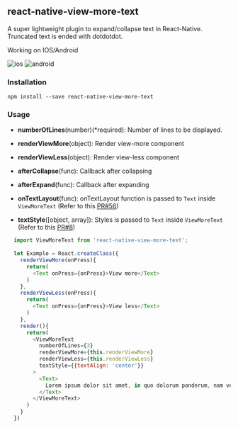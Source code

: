 ## react-native-view-more-text

A super lightweight plugin to expand/collapse text in React-Native. Truncated text is ended with dotdotdot.

Working on IOS/Android

![ios](https://raw.githubusercontent.com/nlt2390/react-native-view-more-text/master/ios.gif)
![android](https://raw.githubusercontent.com/nlt2390/react-native-view-more-text/master/android.gif)

### Installation

```
npm install --save react-native-view-more-text 

```

### Usage

- **numberOfLines**(number)(*required): Number of lines to be displayed.
- **renderViewMore**(object): Render view-more component 
- **renderViewLess**(object): Render view-less component 
- **afterCollapse**(func): Callback after collapsing
- **afterExpand**(func): Callback after expanding

- **onTextLayout**(func): onTextLayout function is passed to `Text` inside `ViewMoreText`
(Refer to this [PR#56](https://github.com/nlt2390/react-native-view-more-text/pull/56))
- **textStyle**([object, array]): Styles is passed to `Text` inside `ViewMoreText`
(Refer to this [PR#8](https://github.com/nlt2390/react-native-view-more-text/pull/8))

```javascript
  import ViewMoreText from 'react-native-view-more-text';
  
  let Example = React.createClass({
    renderViewMore(onPress){
      return(
        <Text onPress={onPress}>View more</Text>
      )
    },
    renderViewLess(onPress){
      return(
        <Text onPress={onPress}>View less</Text>
      )
    },
    render(){
      return(
        <ViewMoreText
          numberOfLines={3}
          renderViewMore={this.renderViewMore}
          renderViewLess={this.renderViewLess}
          textStyle={{textAlign: 'center'}}
        >
          <Text>
            Lorem ipsum dolor sit amet, in quo dolorum ponderum, nam veri molestie constituto eu. Eum enim tantas sadipscing ne, ut omnes malorum nostrum cum. Errem populo qui ne, ea ipsum antiopam definitionem eos.
          </Text>
        </ViewMoreText>
      )
    }
  })

```
